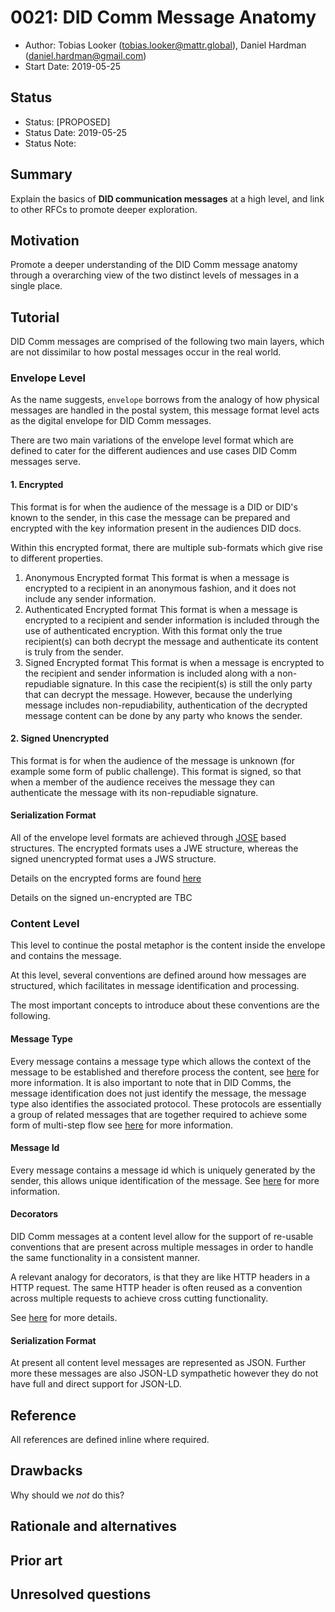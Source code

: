 # 0021: DID Comm Message Anatomy
- Author: Tobias Looker (tobias.looker@mattr.global), Daniel Hardman (daniel.hardman@gmail.com)
- Start Date: 2019-05-25

## Status
- Status: [PROPOSED]
- Status Date: 2019-05-25
- Status Note:

## Summary

Explain the basics of __DID communication messages__ at a
high level, and link to other RFCs to promote deeper exploration.

## Motivation
 
Promote a deeper understanding of the DID Comm message anatomy through a
overarching view of the two distinct levels of messages in a single place.

## Tutorial

DID Comm messages are comprised of the following two main layers, which are not dissimilar to how postal messages occur in the real world.

### Envelope Level

As the name suggests, `envelope` borrows from the analogy of how physical messages are handled in the postal system, this message format level acts as the digital envelope for DID Comm messages.

There are two main variations of the envelope level format which are defined to cater for the different audiences and use cases DID Comm messages serve.

#### 1. Encrypted

This format is for when the audience of the message is a DID or DID's known to the sender, in this case the message can be prepared and encrypted with the key information present in the audiences DID docs. 

Within this encrypted format, there are multiple sub-formats which give rise to different properties.

1. Anonymous Encrypted format
This format is when a message is encrypted to a recipient in an anonymous fashion, and it does not include any sender information.
2. Authenticated Encrypted format
This format is when a message is encrypted to a recipient and sender information is included through the use of authenticated encryption. With this format only the true recipient(s) can both decrypt the message and authenticate its content is truly from the sender.
3. Signed Encrypted format
This format is when a message is encrypted to the recipient and sender information is included along with a non-repudiable signature. In this case the recipient(s) is still the only party that can decrypt the message. However, because the underlying message includes non-repudiability, authentication of the decrypted message content can be done by any party who knows the sender.

#### 2. Signed Unencrypted

This format is for when the audience of the message is unknown (for example some form of public challenge). This format is signed, so that when a member of the audience receives the message they can authenticate the message with its non-repudiable signature.

#### Serialization Format

All of the envelope level formats are achieved through [JOSE](https://jose.readthedocs.io/en/latest/) based structures. The encrypted formats uses a JWE structure, whereas the signed unencrypted format uses a JWS structure.

Details on the encrypted forms are found [here](../../features/0019-encryption-envelope/README.md)

Details on the signed un-encrypted are TBC

### Content Level

This level to continue the postal metaphor is the content inside the envelope and contains the message.

At this level, several conventions are defined around how messages are structured, which facilitates in message identification and processing.

The most important concepts to introduce about these conventions are the following.

#### Message Type 
Every message contains a message type which allows the context of the message to be established and therefore process the content,
see [here](https://github.com/hyperledger/aries-rfcs/blob/master/concepts/0020-message-types/README.md) for more information. It is also important to
note that in DID Comms, the message identification does not just identify the message, the message type also identifies the associated protocol. These
protocols are essentially a group of related messages that are together required to achieve some form of multi-step flow see [here](../0003-protocols/README.md) for more information.

#### Message Id 
Every message contains a message id which is uniquely generated by the sender, this allows unique identification of the message.
See [here](../0008-message-id-and-threading/README.md) for more information.

#### Decorators 
DID Comm messages at a content level allow for the support of re-usable conventions that are present across multiple messages in order to handle the same functionality in a consistent manner.

A relevant analogy for decorators, is that they are like HTTP headers in a HTTP request. The same HTTP header is often reused as a convention across multiple requests to achieve cross cutting functionality. 

See [here](../0011-decorators/README.md) for more details.

#### Serialization Format

At present all content level messages are represented as JSON. Further more these messages are also JSON-LD sympathetic however they do not have full and direct support for JSON-LD.

## Reference

All references are defined inline where required.

## Drawbacks

Why should we *not* do this?

## Rationale and alternatives

## Prior art

## Unresolved questions
